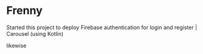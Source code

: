 # Frenny
Started this project to deploy Firebase authentication for login and register | Carousel (using Kotlin)

likewise
